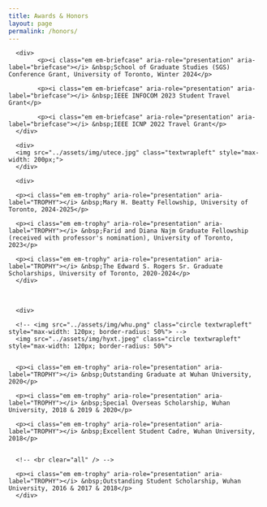 ```yaml
---
title: Awards & Honors
layout: page
permalink: /honors/
---
```



<div>

      <div>
            <p><i class="em em-briefcase" aria-role="presentation" aria-label="briefcase"></i> &nbsp;School of Graduate Studies (SGS) Conference Grant, University of Toronto, Winter 2024</p>
            
            <p><i class="em em-briefcase" aria-role="presentation" aria-label="briefcase"></i> &nbsp;IEEE INFOCOM 2023 Student Travel Grant</p>

            <p><i class="em em-briefcase" aria-role="presentation" aria-label="briefcase"></i> &nbsp;IEEE ICNP 2022 Travel Grant</p>
      </div>

      <div>
      <img src="../assets/img/utece.jpg" class="textwrapleft" style="max-width: 200px;">
      </div>

      <div>

      <p><i class="em em-trophy" aria-role="presentation" aria-label="TROPHY"></i> &nbsp;Mary H. Beatty Fellowship, University of Toronto, 2024-2025</p>

      <p><i class="em em-trophy" aria-role="presentation" aria-label="TROPHY"></i> &nbsp;Farid and Diana Najm Graduate Fellowship (received with professor's nomination), University of Toronto, 2023</p>

      <p><i class="em em-trophy" aria-role="presentation" aria-label="TROPHY"></i> &nbsp;The Edward S. Rogers Sr. Graduate Scholarships, University of Toronto, 2020-2024</p>
      </div>



<br clear="all" />


      <div>

      <!-- <img src="../assets/img/whu.png" class="circle textwrapleft" style="max-width: 120px; border-radius: 50%"> -->
      <img src="../assets/img/hyxt.jpeg" class="circle textwrapleft" style="max-width: 120px; border-radius: 50%">


      <p><i class="em em-trophy" aria-role="presentation" aria-label="TROPHY"></i> &nbsp;Outstanding Graduate at Wuhan University, 2020</p>

      <p><i class="em em-trophy" aria-role="presentation" aria-label="TROPHY"></i> &nbsp;Special Overseas Scholarship, Wuhan University, 2018 & 2019 & 2020</p>

      <p><i class="em em-trophy" aria-role="presentation" aria-label="TROPHY"></i> &nbsp;Excellent Student Cadre, Wuhan University, 2018</p>


      <!-- <br clear="all" /> -->

      <p><i class="em em-trophy" aria-role="presentation" aria-label="TROPHY"></i> &nbsp;Outstanding Student Scholarship, Wuhan University, 2016 & 2017 & 2018</p>
      </div>


</div>
